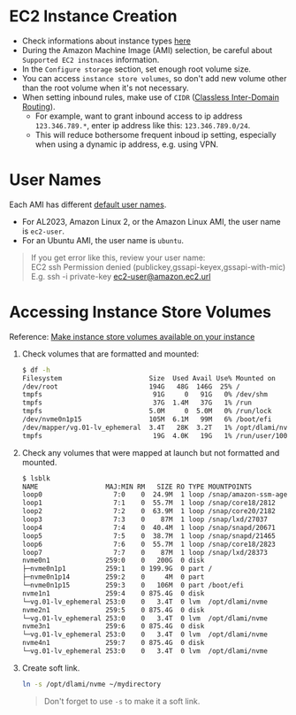 # EC2 Instance Creation
- Check informations about instance types [here](https://aws.amazon.com/ec2/instance-types/)
- During the Amazon Machine Image (AMI) selection, be careful about `Supported EC2 instnaces` information.
- In the `Configure storage` section, set enough root volume size.
- You can access `instance store volumes`, so don't add new volume other than the root volume when it's not necessary.
- When setting inbound rules, make use of `CIDR` ([Classless Inter-Domain Routing](https://en.wikipedia.org/wiki/Classless_Inter-Domain_Routing)).
    - For example, want to grant inbound access to ip address `123.346.789.*`, enter ip address like this: `123.346.789.0/24`.
    - This will reduce bothersome frequent inboud ip setting, especially when using a dynamic ip address, e.g. using VPN.

# User Names
Each AMI has different [default user names](https://docs.aws.amazon.com/AWSEC2/latest/UserGuide/managing-users.html#ami-default-user-names).

- For AL2023, Amazon Linux 2, or the Amazon Linux AMI, the user name is `ec2-user`.
- For an Ubuntu AMI, the user name is `ubuntu`.

> If you get error like this, review your user name:\
> EC2 ssh Permission denied (publickey,gssapi-keyex,gssapi-with-mic)\
> E.g. ssh -i private-key ec2-user@amazon.ec2.url

# Accessing Instance Store Volumes
Reference: [Make instance store volumes available on your instance](https://docs.aws.amazon.com/AWSEC2/latest/UserGuide/add-instance-store-volumes.html#making-instance-stores-available-on-your-instances)
1. Check volumes that are formatted and mounted:
    ```bash
    $ df -h
    Filesystem                      Size  Used Avail Use% Mounted on
    /dev/root                       194G   48G  146G  25% /
    tmpfs                            91G     0   91G   0% /dev/shm
    tmpfs                            37G  1.4M   37G   1% /run
    tmpfs                           5.0M     0  5.0M   0% /run/lock
    /dev/nvme0n1p15                 105M  6.1M   99M   6% /boot/efi
    /dev/mapper/vg.01-lv_ephemeral  3.4T   28K  3.2T   1% /opt/dlami/nvme
    tmpfs                            19G  4.0K   19G   1% /run/user/1000
    ```

2. Check any volumes that were mapped at launch but not formatted and mounted.
    ```bash
    $ lsblk
    NAME                 MAJ:MIN RM   SIZE RO TYPE MOUNTPOINTS
    loop0                  7:0    0  24.9M  1 loop /snap/amazon-ssm-agent/7628
    loop1                  7:1    0  55.7M  1 loop /snap/core18/2812
    loop2                  7:2    0  63.9M  1 loop /snap/core20/2182
    loop3                  7:3    0    87M  1 loop /snap/lxd/27037
    loop4                  7:4    0  40.4M  1 loop /snap/snapd/20671
    loop5                  7:5    0  38.7M  1 loop /snap/snapd/21465
    loop6                  7:6    0  55.7M  1 loop /snap/core18/2823
    loop7                  7:7    0    87M  1 loop /snap/lxd/28373
    nvme0n1              259:0    0   200G  0 disk 
    ├─nvme0n1p1          259:1    0 199.9G  0 part /
    ├─nvme0n1p14         259:2    0     4M  0 part 
    └─nvme0n1p15         259:3    0   106M  0 part /boot/efi
    nvme1n1              259:4    0 875.4G  0 disk 
    └─vg.01-lv_ephemeral 253:0    0   3.4T  0 lvm  /opt/dlami/nvme
    nvme2n1              259:5    0 875.4G  0 disk 
    └─vg.01-lv_ephemeral 253:0    0   3.4T  0 lvm  /opt/dlami/nvme
    nvme3n1              259:6    0 875.4G  0 disk 
    └─vg.01-lv_ephemeral 253:0    0   3.4T  0 lvm  /opt/dlami/nvme
    nvme4n1              259:7    0 875.4G  0 disk 
    └─vg.01-lv_ephemeral 253:0    0   3.4T  0 lvm  /opt/dlami/nvme
    ```

3. Create soft link.
    ```bash
    ln -s /opt/dlami/nvme ~/mydirectory
    ```
    > Don't forget to use `-s` to make it a soft link.